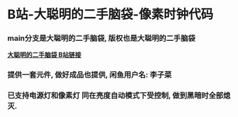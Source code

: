 
# B站-大聪明的二手脑袋-像素时钟代码

### main分支是大聪明的二手脑袋, 版权也是大聪明的二手脑袋

**[大聪明的二手脑袋 B站链接](https://space.bilibili.com/393773788)**

### 提供一套元件, 做好成品也提供, 闲鱼用户名: 李子菜

### 已支持电源灯和像素灯 同在亮度自动模式下受控制, 做到黑暗时全部熄灭.


